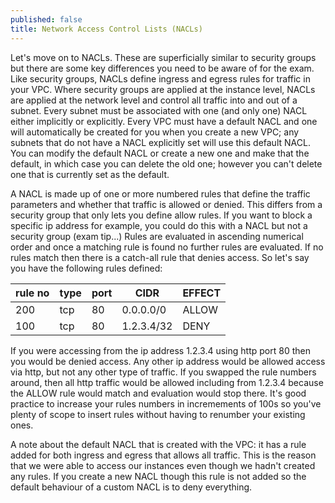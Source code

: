 ```yaml
---
published: false
title: Network Access Control Lists (NACLs)
---
```

Let's move on to NACLs. These are superficially similar to security groups but there are some key differences you need to be aware of for the exam.
Like security groups, NACLs define ingress and egress rules for traffic in your VPC. Where security groups are applied at the instance level, NACLs are applied at the network level and control all traffic into and out of a subnet. Every subnet must be associated with one (and only one) NACL either implicitly or explicitly. Every VPC must have a default NACL and one will automatically be created for you when you create a new VPC; any subnets that do not have a NACL explicitly set will use this default NACL. You can modify the default NACL or create a new one and make that the default, in which case you can delete the old one; however you can't delete one that is currently set as the default.

A NACL is made up of one or more numbered rules that define the traffic parameters and whether that traffic is allowed or denied. This differs from a security group that only lets you define allow rules. If you want to block a specific ip address for example, you could do this with a NACL but not a security group (exam tip...)
Rules are evaluated in ascending numerical order and once a matching rule is found no further rules are evaluated. If no rules match then there is a catch-all rule that denies access. So let's say you have the following rules defined:

|rule no|type|port|CIDR|EFFECT|
|-------|----|----|----|------|
|200|tcp|80|0.0.0.0/0|ALLOW|
|100|tcp|80|1.2.3.4/32|DENY|

If you were accessing from the ip address 1.2.3.4 using http port 80 then you would be denied access. Any other ip address would be allowed access via http, but not any other type of traffic. If you swapped the rule numbers around, then all http traffic would be allowed including from 1.2.3.4 because the ALLOW rule would match and evaluation would stop there.
It's good practice to increase your rules numbers in incremements of 100s so you've plenty of scope to insert rules without having to renumber your existing ones.

A note about the default NACL that is created with the VPC: it has a rule added for both ingress and egress that allows all traffic. This is the reason that we were able to access our instances even though we hadn't created any rules. If you create a new NACL though this rule is not added so the default behaviour of a custom NACL is to deny everything.

